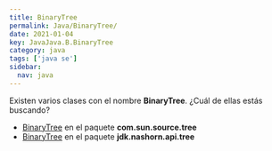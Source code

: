```yaml
---
title: BinaryTree
permalink: Java/BinaryTree/
date: 2021-01-04
key: JavaJava.B.BinaryTree
category: java
tags: ['java se']
sidebar: 
  nav: java
---
```


Existen varios clases con el nombre **BinaryTree**. ¿Cuál de ellas estás buscando?
<ul>
<li><a href="/Java/BinaryTree-com-sun-source-tree/">BinaryTree</a> en el paquete <strong>com.sun.source.tree</strong></li>
<li><a href="/Java/BinaryTree-jdk-nashorn-api-tree/">BinaryTree</a> en el paquete <strong>jdk.nashorn.api.tree</strong></li>
<ul>
